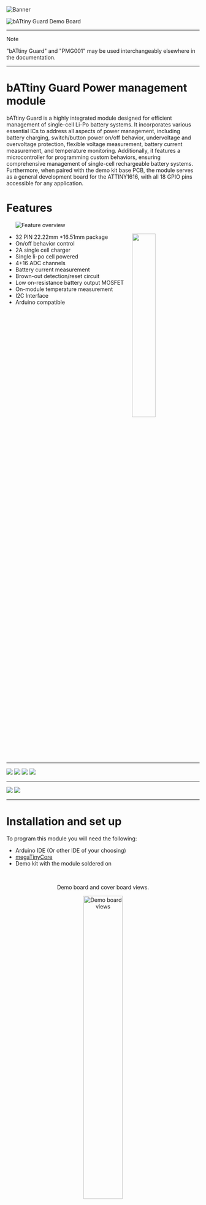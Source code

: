 ![Banner](docs/visual/battiny_banner.png)


![bATtiny Guard Demo Board](docs/visual/battiny_guard_dk_vis1.png)



---------------------------------------------------------------------------------
> [!NOTE]
> "bATtiny Guard" and "PMG001" may be used interchangeably elsewhere in the documentation.

---------------------------------------------------------------------------------
# bATtiny Guard Power management module

bATtiny Guard is a highly integrated module designed for efficient management of single-cell
Li-Po battery systems. It incorporates various essential ICs to address all aspects of power
management, including battery charging, switch/button power on/off behavior, undervoltage
and overvoltage protection, flexible voltage measurement, battery current measurement, and
temperature monitoring. Additionally, it features a microcontroller for programming custom
behaviors, ensuring comprehensive management of single-cell rechargeable battery
systems.
Furthermore, when paired with the demo kit base PCB, the module serves as a general
development board for the ATTINY1616, with all
18 GPIO pins accessible for any application.
&nbsp;
&nbsp;
&nbsp;
&nbsp;
&nbsp;
&nbsp;
&nbsp;
&nbsp;
&nbsp;
&nbsp;


# Features
&nbsp;
&nbsp;
&nbsp;
![Feature overview](docs/visual/info.png)
&nbsp;
&nbsp;
&nbsp;
&nbsp;
&nbsp;
<p>
<img src="/docs/visual/battiny_guard_dk_isov.png" align="right" width="35%"/>

- 32 PIN 22.22mm *16.51mm package
- On/off behavior control
- 2A single cell charger
- Single li-po cell powered
- 4+16 ADC channels
- Battery current measurement
- Brown-out detection/reset circuit
- Low on-resistance battery output MOSFET
- On-module temperature measurement
- I2C Interface
- Arduino compatible

<br clear="right"/>
</p>

---------------------------------------------------------------------------------
<p align="left">
  <a href="bATtiny_guard_datasheet.pdf"><img src="docs/visual/badges/Module-Datasheet-1E90FF.svg"></a>
  <a href="docs/schematics/bATtiny_guard_module_schematic.pdf"><img src="docs/visual/badges/Module-Schematic-1E90FF.svg"></a>
  <a href="bATtiny_guard_default_code"><img src="docs/visual/badges/Module-Code-1E90FF.svg"></a>
  <a href="/docs/bom/bATtiny_guard_module_bom_partlist.pdf"><img src="docs/visual/badges/Module-BOM-1E90FF.svg"></a>
</p>

---------------------------------------------------------------------------------
<p align="left">
  <a href="docs/schematics/bATtiny_guard_demo_board_schematic.pdf"><img src="docs/visual/badges/Demo_Board-Schematic-1E90FF.svg"></a>
  <a href="docs/bom/bATtiny_guard_demo_board_bom_partlist.pdf"><img src="docs/visual/badges/Demo_Board-BOM-1E90FF.svg"></a>
</p>

---------------------------------------------------------------------------------

# Installation and set up

To program this module you will need the following:

- Arduino IDE (Or other IDE of your choosing)
- [megaTinyCore](https://github.com/SpenceKonde/megaTinyCore)
- Demo kit with the module soldered on


&nbsp;
&nbsp;
&nbsp;
&nbsp;
<p align="center">
Demo board and cover board views.
</p>
<p align="center">
<img 
    width="45%"
    src="docs/visual/battiny_db_views.png" 
    alt="Demo board views">
</img>
</p>
&nbsp;
&nbsp;
&nbsp;
&nbsp;
&nbsp;
&nbsp;
&nbsp;
&nbsp;

There's no need to install any additional libraries as the example code only uses the wire library to handle I2C, the rest is in the [example](bATtiny_guard_default_code/bATtiny_guard_default_code.ino) code. Keep in mind that some register values are hardcoded, which is not the best way to handle something like that but is done here for the sake of simplicity. You can use external libraries with this module without issues, you just need to redefine I2C adresses of devices as they don't necessarily match with other libraries.


&nbsp;
&nbsp;
&nbsp;
&nbsp;

<p align="center">
Board settings should be set up like this:
</p>
<p align="center">
<img 
    width="45%"
    src="docs/visual/arduino_ide_settings.png" 
    alt="settings">
</img>
</p>

Default code provides basic power management and monitoring - press PWR_SW for >500ms and BAT_OUT will turn on, hold PWR_SW for >3s and BAT_OUT will turn off.

To start, you should have the demo board connected via USB to your computer. Powering over USB only will work most of the time, but it is strongly recommended to have the battery connected to the demo board/module.
Switching between USB modes is done with the use of a tactile switch on the demo board; for flashing/programming, set it to 'UPDI', by pressing the button again, the mode is toggled to 'Serial' which will allow for serial communication.
<p align="center">
<img 
    width="45%"
    src="docs/visual/battiny_guard_bat.png" 
    alt="bat connected">
</img>
&nbsp;
&nbsp;
&nbsp;
&nbsp;
<img 
    width="45%"
    src="docs/visual/battiny_guard_usb.png" 
    alt="usb connected">
</img>
</p>
&nbsp;
&nbsp;
&nbsp;
&nbsp;
&nbsp;
&nbsp;
&nbsp;
&nbsp;
<p align="center">
Example output to serial (ADC pins floating):
</p>
<p align="center">
<img 
    style="width: 45%;"
    align="center;"
    src="docs/visual/battiny_serial_out_ex.png" 
    alt="settings">
</img>
</p>


For more information, please read the [datasheet](bATtiny_guard_datasheet.pdf).

---------------------------------------------------------------------------------
    
# Module Schematic



![Module schematic](docs/visual/schematic_module_wb.png)

---------------------------------------------------------------------------------


# Demo board Schematic



![Breakout schematic](docs/visual/schematic_breakout_battiny_guard.png)


---------------------------------------------------------------------------------
# bATtiny Series

![bATtiny Series](docs/visual/battiny_series_banner.png)


---------------------------------------------------------------------------------
# [License](LICENSE)
